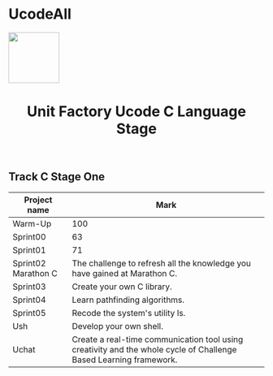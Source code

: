 # UcodeAll


   </a>
    <a href="https://ucode.world/en/" target="_blank">
        <img src="https://github.com/viacheslavpleshkov/unit-factory-ucode/blob/master/.git_images/ucode_logo.png?raw=true" height="100px">
    </a>
    <h1 align="center">Unit Factory Ucode C Language Stage</h1>
    <br>
</p>


## Track C Stage One
|Project name|Mark|
|----------------|---|
|Warm-Up|100|
|Sprint00|63|
|Sprint01|71|
|Sprint02 Marathon C|The challenge to refresh all the knowledge you have gained at Marathon C.|✔|
|Sprint03|Create your own C library.|✔|
|Sprint04|Learn pathfinding algorithms.|✔ |
|Sprint05|Recode the system's utility ls.|✔|
|Ush|Develop your own shell.|✔|
|Uchat|Create a real-time communication tool using creativity and the whole cycle of Challenge Based Learning framework.|✔|
